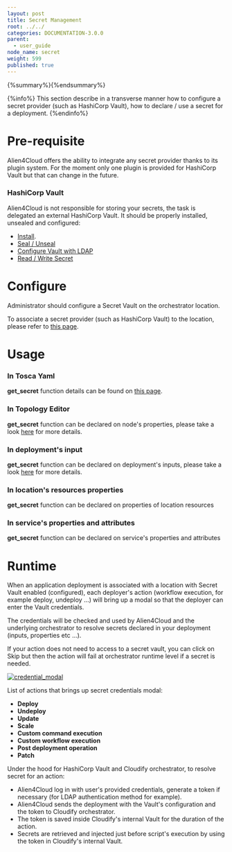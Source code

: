 ```yaml
---
layout: post
title: Secret Management
root: ../../
categories: DOCUMENTATION-3.0.0
parent:
  - user_guide
node_name: secret
weight: 599
published: true
---
```


{%summary%}{%endsummary%}

{%info%}
This section describe in a transverse manner how to configure a secret provider (such as HashiCorp Vault), how to declare / use a secret for a deployment.
{%endinfo%}

# Pre-requisite

Alien4Cloud offers the ability to integrate any secret provider thanks to its plugin system.
For the moment only one plugin is provided for HashiCorp Vault but that can change in the future.

### HashiCorp Vault

Alien4Cloud is not responsible for storing your secrets, the task is delegated an external HashiCorp Vault.
It should be properly installed, unsealed and configured:

- [Install](https://www.vaultproject.io/docs/install/index.html).
- [Seal / Unseal](https://www.vaultproject.io/docs/concepts/seal.html)
- [Configure Vault with LDAP](https://www.vaultproject.io/docs/auth/ldap.html)
- [Read / Write Secret](https://www.vaultproject.io/docs/commands/read-write.html)

# Configure

Administrator should configure a Secret Vault on the orchestrator location.

To associate a secret provider (such as HashiCorp Vault) to the location, please refer to [this page](#/documentation/3.0.0/user_guide/location_secret.html).

# Usage

### In Tosca Yaml

**get_secret** function details can be found on [this page](#/documentation/3.0.0/devops_guide/tosca_grammar/get_secret.html).

### In Topology Editor

**get_secret** function can be declared on node's properties, please take a look [here](#/documentation/3.0.0/user_guide/topology_editor_secret.html) for more details.

### In deployment's input

**get_secret** function can be declared on deployment's inputs, please take a look [here](#/documentation/3.0.0/user_guide/application_deployment.html) for more details.

### In location's resources properties

**get_secret** function can be declared on properties of location resources

### In service's properties and attributes

**get_secret** function can be declared on service's properties and attributes

# Runtime

When an application deployment is associated with a location with Secret Vault enabled (configured), each deployer's action (workflow execution, for example deploy, undeploy ...) will bring up a modal so that the deployer can enter the Vault credentials.

The credentials will be checked and used by Alien4Cloud and the underlying orchestrator to resolve secrets declared in your deployment (inputs, properties etc ...).

If your action does not need to access to a secret vault, you can click on Skip but then the action will fail at orchestrator runtime level if a secret is needed.

[![credential_modal](../../images/3.0.0/user_guide/applications/deployment/credential_modal.png)](../../images/3.0.0/user_guide/applications/deployment/credential_modal.png)

List of actions that brings up secret credentials modal:

- **Deploy**
- **Undeploy**
- **Update**
- **Scale**
- **Custom command execution**
- **Custom workflow execution**
- **Post deployment operation**
- **Patch**

Under the hood for HashiCorp Vault and Cloudify orchestrator, to resolve secret for an action:

- Alien4Cloud log in with user's provided credentials, generate a token if necessary (for LDAP authentication method for example).
- Alien4Cloud sends the deployment with the Vault's configuration and the token to Cloudify orchestrator.
- The token is saved inside Cloudify's internal Vault for the duration of the action.
- Secrets are retrieved and injected just before script's execution by using the token in Cloudify's internal Vault.